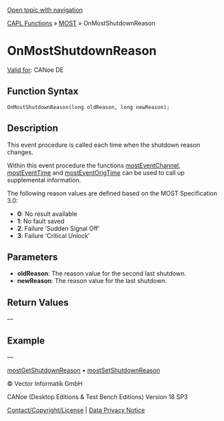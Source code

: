 [Open topic with navigation](../../../../../CANoeDEFamily.htm#Topics/CAPLFunctions/MOST/EventProcedures/CAPLfunctionOnMostShutdownReason.md)

[CAPL Functions](../../CAPLfunctions.md) » [MOST](../CAPLfunctionsMOSTOverview.md) » OnMostShutdownReason

# OnMostShutdownReason

[Valid for](../../../Shared/FeatureAvailability.md):  CANoe DE

## Function Syntax

`OnMostShutdownReason(long oldReason, long newReason);`

## Description

This event procedure is called each time when the shutdown reason changes.

Within this event procedure the functions [mostEventChannel](../Functions/CAPLfunctionMOSTEvent.md), [mostEventTime](../Functions/CAPLfunctionMOSTEvent.md) and [mostEventOrigTime](../Functions/CAPLfunctionMOSTEvent.md) can be used to call up supplemental information.

The following reason values are defined based on the MOST Specification 3.0:

- **0**: No result available
- **1**: No fault saved
- **2**: Failure ‘Sudden Signal Off’
- **3**: Failure ‘Critical Unlock’

## Parameters

- **oldReason**: The reason value for the second last shutdown.
- **newReason**: The reason value for the last shutdown.

## Return Values

—

## Example

—

[mostGetShutdownReason](../Functions/CAPLfunctionMOSTGetShutdownReason.md) • [mostSetShutdownReason](../Functions/CAPLfunctionMOSTSetShutdownReason.md)

© Vector Informatik GmbH

CANoe (Desktop Editions & Test Bench Editions) Version 18 SP3

[Contact/Copyright/License](../../../Shared/ContactCopyrightLicense.md) | [Data Privacy Notice](https://www.vector.com/int/en/company/get-info/privacy-policy/)